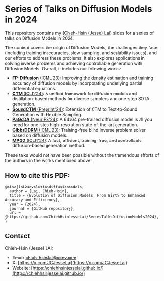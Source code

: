 # Series of Talks on Diffusion Models in 2024
This repository contains my ([Chieh-Hsin (Jesse) Lai](https://chiehhsinjesselai.github.io/)) slides for a series of talks on Diffusion Models in 2024. 

The content covers the origin of Diffusion Models, the challenges they face (including training inaccuracies, slow sampling, and scalability issues), and our efforts to address these problems. It also explores applications in solving inverse problems and achieving controllable generation with Diffusion Models. Overall, it includes our following works:

- [**FP-Diffusion** (ICML'23)](https://arxiv.org/abs/2210.04296): Improving the density estimation and training accuracy of diffusion models by incorporating underlying partial differential equations.
- [**CTM** (ICLR'24)](https://consistencytrajectorymodel.github.io/CTM/): A unified framework for diffusion models and distillation-based methods for diverse samplers and one-step SOTA generation.
- [**SoundCTM** (Preprint'24)](https://koichi-saito-sony.github.io/soundctm/): Extension of CTM to Text-to-Sound Generation with Flexible Sampling.
- [**PaGoDA** (NeurIPS'24)](https://arxiv.org/abs/2405.14822): A 64x64 pre-trained diffusion model is all you need for one-step high-resolution state-of-the-art generation.
- [**GibbsDDRM** (ICML'23)](https://arxiv.org/abs/2301.12686): Training-free blind inverse problem solver based on diffusion models.
- [**MPGD** (ICLR'24)](https://kellyyutonghe.github.io/mpgd/): A fast, efficient, training-free, and controllable diffusion-based generation method.

These talks would not have been possible without the tremendous efforts of the authors in the works mentioned above!


## How to cite this PDF:

```
@misc{lai24evolutiondiffusionmodels,
  author = {Lai, Chieh-Hsin},
  title = {Evolution of Diffusion Models: From Birth to Enhanced Accuracy and Efficiency},
  year = {2024},
  journal = {GitHub repository},
  url = {https://github.com/ChiehHsinJesseLai/SeriesTalksDiffusionModels2024}, 
}
```

## Contact
Chieh-Hsin (Jesse) LAI: 
- Email: <a href="chieh-hsin.lai@sony.com">chieh-hsin.lai@sony.com</a>
- X: [https://x.com/JCJesseLai](https://x.com/JCJesseLai)
- Website: [https://chiehhsinjesselai.github.io/](https://chiehhsinjesselai.github.io/)

